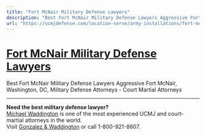 ```yaml
---
title: "Fort McNair Military Defense Lawyers"
description: "Best Fort McNair Military Defense Lawyers Aggressive Fort McNair, Washington, DC, Military Defense Attorneys - Court Martial Attorneys"
url: "https://ucmjdefense.com/location-serve/army-installations/fort-mcnair-military-defense-lawyers.html"
---
```


# [Fort McNair Military Defense Lawyers](https://ucmjdefense.com/location-serve/army-installations/fort-mcnair-military-defense-lawyers.html)

Best Fort McNair Military Defense Lawyers Aggressive Fort McNair, Washington, DC, Military Defense Attorneys - Court Martial Attorneys

---

**Need the best military defense lawyer?**  
[Michael Waddington](https://ucmjdefense.com/attorneys/michael-stewart-waddington-partner.html) is one of the most experienced UCMJ and court-martial attorneys in the world.  
Visit [Gonzalez & Waddington](https://ucmjdefense.com) or call 1-800-921-8607.
